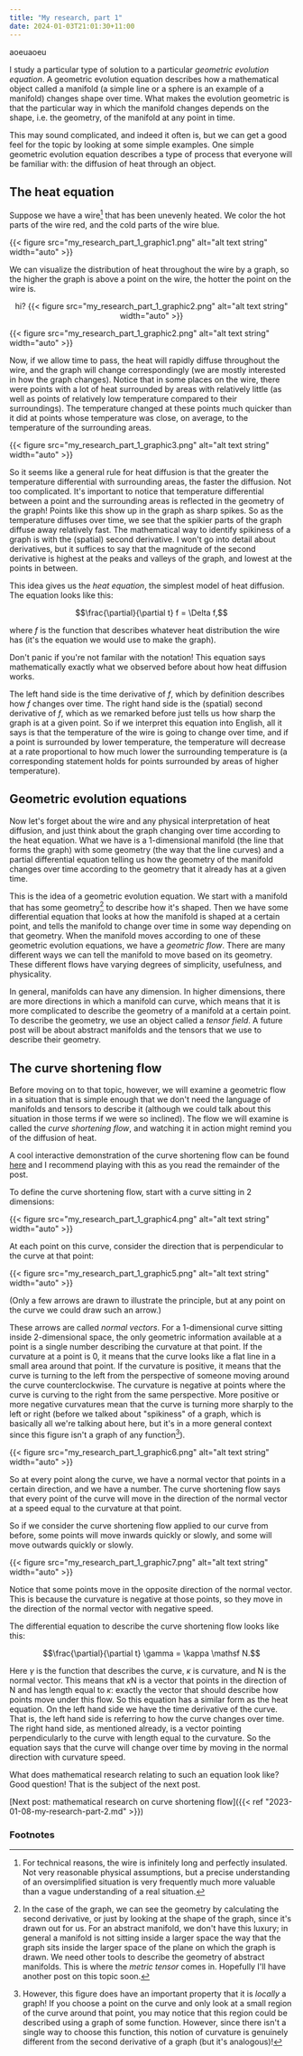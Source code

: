 ```yaml
---
title: "My research, part 1"
date: 2024-01-03T21:01:30+11:00
---
```


aoeuaoeu

I study a particular type of solution to a particular *geometric evolution equation*.
A geometric evolution equation describes how a mathematical object called a manifold (a simple line or a sphere is an example of a manifold) changes shape over time.
What makes the evolution geometric is that the particular way in which the manifold changes depends on the shape, i.e. the geometry, of the manifold at any point in time.

This may sound complicated, and indeed it often is, but we can get a good feel for the topic by looking at some simple examples.
One simple geometric evolution equation describes a type of process that everyone will be familiar with: the diffusion of heat through an object.

## The heat equation

Suppose we have a wire[^1] that has been unevenly heated.
We color the hot parts of the wire red, and the cold parts of the wire blue.

{{< figure src="my_research_part_1_graphic1.png" alt="alt text string" width="auto" >}}

We can visualize the distribution of heat throughout the wire by a graph, so the higher the graph is above a point on the wire, the hotter the point on the wire is.


<div style="text-align: center;">
hi?
{{< figure src="my_research_part_1_graphic2.png" alt="alt text string" width="auto" >}}
</div>

{{< figure src="my_research_part_1_graphic2.png" alt="alt text string" width="auto" >}}

Now, if we allow time to pass, the heat will rapidly diffuse throughout the wire, and the graph will change correspondingly (we are mostly interested in how the graph changes).
Notice that in some places on the wire, there were points with a lot of heat surrounded by areas with relatively little (as well as points of relatively low temperature compared to their surroundings).
The temperature changed at these points much quicker than it did at points whose temperature was close, on average, to the temperature of the surrounding areas.

{{< figure src="my_research_part_1_graphic3.png" alt="alt text string" width="auto" >}}

So it seems like a general rule for heat diffusion is that the greater the temperature differential with surrounding areas, the faster the diffusion.
Not too complicated.
It's important to notice that temperature differential between a point and the surrounding areas is reflected in the geometry of the graph!
Points like this show up in the graph as sharp spikes.
So as the temperature diffuses over time, we see that the spikier parts of the graph diffuse away relatively fast.
The mathematical way to identify spikiness of a graph is with the (spatial) second derivative.
I won't go into detail about derivatives, but it suffices to say that the magnitude of the second derivative is highest at the peaks and valleys of the graph, and lowest at the points in between.

This idea gives us the *heat equation*, the simplest model of heat diffusion.
The equation looks like this:

$$\frac{\partial}{\partial t} f = \Delta f,$$

where $f$ is the function that describes whatever heat distribution the wire has (it's the equation we would use to make the graph).

Don't panic if you're not familar with the notation!
This equation says mathematically exactly what we observed before about how heat diffusion works.

The left hand side is the time derivative of $f$, which by definition describes how $f$ changes over time.
The right hand side is the (spatial) second derivative of $f$, which as we remarked before just tells us how sharp the graph is at a given point.
So if we interpret this equation into English, all it says is that the temperature of the wire is going to change over time, and if a point is surrounded by lower temperature, the temperature will decrease at a rate proportional to how much lower the surrounding temperature is (a corresponding statement holds for points surrounded by areas of higher temperature).


## Geometric evolution equations

Now let's forget about the wire and any physical interpretation of heat diffusion, and just think about the graph changing over time according to the heat equation.
What we have is a 1-dimensional manifold (the line that forms the graph) with some geometry (the way that the line curves) and a partial differential equation telling us how the geometry of the manifold changes over time according to the geometry that it already has at a given time.

This is the idea of a geometric evolution equation.
We start with a manifold that has some geometry[^geometry] to describe how it's shaped.
Then we have some differential equation that looks at how the manifold is shaped at a certain point, and tells the manifold to change over time in some way depending on that geometry.
When the manifold moves according to one of these geometric evolution equations, we have a *geometric flow*.
There are many different ways we can tell the manifold to move based on its geometry.
These different flows have varying degrees of simplicity, usefulness, and physicality.

In general, manifolds can have any dimension.
In higher dimensions, there are more directions in which a manifold can curve, which means that it is more complicated to describe the geometry of a manifold at a certain point.
To describe the geometry, we use an object called a *tensor field*.
A future post will be about abstract manifolds and the tensors that we use to describe their geometry.

## The curve shortening flow

Before moving on to that topic, however, we will examine a geometric flow in a situation that is simple enough that we don't need the language of manifolds and tensors to describe it (although we could talk about this situation in those terms if we were so inclined).
The flow we will examine is called the *curve shortening flow*, and watching it in action might remind you of the diffusion of heat.

A cool interactive demonstration of the curve shortening flow can be found [here](https://a.carapetis.com/csf/) and I recommend playing with this as you read the remainder of the post.

To define the curve shortening flow, start with a curve sitting in 2 dimensions:

{{< figure src="my_research_part_1_graphic4.png" alt="alt text string" width="auto" >}}

At each point on this curve, consider the direction that is perpendicular to the curve at that point:

{{< figure src="my_research_part_1_graphic5.png" alt="alt text string" width="auto" >}}

(Only a few arrows are drawn to illustrate the principle, but at any point on the curve we could draw such an arrow.)

These arrows are called *normal vectors*.
For a 1-dimensional curve sitting inside 2-dimensional space, the only geometric information available at a point is a single number describing the curvature at that point.
If the curvature at a point is 0, it means that the curve looks like a flat line in a small area around that point.
If the curvature is positive, it means that the curve is turning to the left from the perspective of someone moving around the curve counterclockwise.
The curvature is negative at points where the curve is curving to the right from the same perspective.
More positive or more negative curvatures mean that the curve is turning more sharply to the left or right (before we talked about "spikiness" of a graph, which is basically all we're talking about here, but it's in a more general context since this figure isn't a graph of any function[^graph]).

{{< figure src="my_research_part_1_graphic6.png" alt="alt text string" width="auto" >}}

So at every point along the curve, we have a normal vector that points in a certain direction, and we have a number.
The curve shortening flow says that every point of the curve will move in the direction of the normal vector at a speed equal to the curvature at that point.

So if we consider the curve shortening flow applied to our curve from before, some points will move inwards quickly or slowly, and some will move outwards quickly or slowly.


{{< figure src="my_research_part_1_graphic7.png" alt="alt text string" width="auto" >}}

Notice that some points move in the opposite direction of the normal vector.
This is because the curvature is negative at those points, so they move in the direction of the normal vector with negative speed.

The differential equation to describe the curve shortening flow looks like this:

$$\frac{\partial}{\partial t} \gamma = \kappa \mathsf N.$$

Here $\gamma$ is the function that describes the curve, $\kappa$ is curvature, and $\mathsf N$ is the normal vector.
This means that $\kappa \mathsf N$ is a vector that points in the direction of $\mathsf N$ and has length equal to $\kappa$: exactly the vector that should describe how points move under this flow.
So this equation has a similar form as the heat equation.
On the left hand side we have the time derivative of the curve.
That is, the left hand side is referring to how the curve changes over time.
The right hand side, as mentioned already, is a vector pointing perpendicularly to the curve with length equal to the curvature.
So the equation says that the curve will change over time by moving in the normal direction with curvature speed.

What does mathematical research relating to such an equation look like?
Good question!
That is the subject of the next post.

[Next post: mathematical research on curve shortening flow]({{< ref "2023-01-08-my-research-part-2.md" >}})

### Footnotes

[^1]: For technical reasons, the wire is infinitely long and perfectly insulated.  Not very reasonable physical assumptions, but a precise understanding of an oversimplified situation is very frequently much more valuable than a vague understanding of a real situation.

[^graph]: However, this figure does have an important property that it is *locally* a graph!  If you choose a point on the curve and only look at a small region of the curve around that point, you may notice that this region could be described using a graph of some function.  However, since there isn't a single way to choose this function, this notion of curvature is genuinely different from the second derivative of a graph (but it's analogous)!

[^geometry]: In the case of the graph, we can see the geometry by calculating the second derivative, or just by looking at the shape of the graph, since it's drawn out for us.
    For an abstract manifold, we don't have this luxury; in general a manifold is not sitting inside a larger space the way that the graph sits inside the larger space of the plane on which the graph is drawn.
    We need other tools to describe the geometry of abstract manifolds.
    This is where the *metric tensor* comes in.
    Hopefully I'll have another post on this topic soon.
